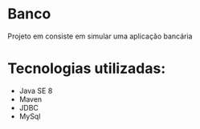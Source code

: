 # Banco

Projeto em consiste em simular uma aplicação bancária

# Tecnologias utilizadas:
- Java SE 8
- Maven
- JDBC
- MySql
